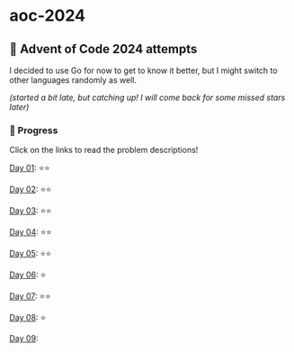 # aoc-2024
## 🎄 Advent of Code 2024 attempts 

I decided to use Go for now to get to know it better, but I might switch to other languages randomly as well.

*(started a bit late, but catching up! I will come back for some missed stars later)*

### 📃 Progress
Click on the links to read the problem descriptions!

[Day 01](https://adventofcode.com/2024/day/1): ⭐⭐

[Day 02](https://adventofcode.com/2024/day/2): ⭐⭐

[Day 03](https://adventofcode.com/2024/day/3): ⭐⭐

[Day 04](https://adventofcode.com/2024/day/4): ⭐⭐

[Day 05](https://adventofcode.com/2024/day/5): ⭐⭐

[Day 06](https://adventofcode.com/2024/day/6): ⭐

[Day 07](https://adventofcode.com/2024/day/7): ⭐⭐

[Day 08](https://adventofcode.com/2024/day/8): ⭐

[Day 09](https://adventofcode.com/2024/day/9):
